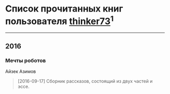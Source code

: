 # Список прочитанных книг пользователя [thinker73](http://openid.yandex.ru/thinker73/)<sup>1</sup>
---

## 2016

### Мечты роботов
Айзек Азимов
> [2016-09-17] Сборник рассказов, состоящий из двух частей и эссе.




